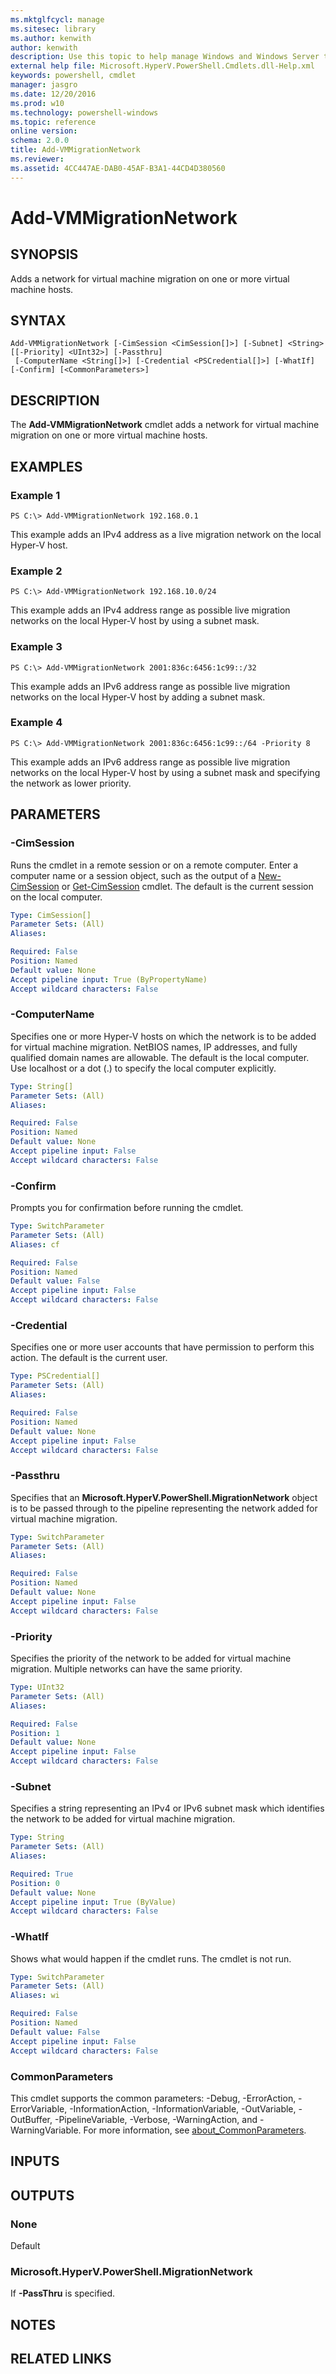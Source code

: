 ```yaml
---
ms.mktglfcycl: manage
ms.sitesec: library
ms.author: kenwith
author: kenwith
description: Use this topic to help manage Windows and Windows Server technologies with Windows PowerShell.
external help file: Microsoft.HyperV.PowerShell.Cmdlets.dll-Help.xml
keywords: powershell, cmdlet
manager: jasgro
ms.date: 12/20/2016
ms.prod: w10
ms.technology: powershell-windows
ms.topic: reference
online version: 
schema: 2.0.0
title: Add-VMMigrationNetwork
ms.reviewer:
ms.assetid: 4CC447AE-DAB0-45AF-B3A1-44CD4D380560
---
```


# Add-VMMigrationNetwork

## SYNOPSIS
Adds a network for virtual machine migration on one or more virtual machine hosts.

## SYNTAX

```
Add-VMMigrationNetwork [-CimSession <CimSession[]>] [-Subnet] <String> [[-Priority] <UInt32>] [-Passthru]
 [-ComputerName <String[]>] [-Credential <PSCredential[]>] [-WhatIf] [-Confirm] [<CommonParameters>]
```

## DESCRIPTION
The **Add-VMMigrationNetwork** cmdlet adds a network for virtual machine migration on one or more virtual machine hosts.

## EXAMPLES

### Example 1
```
PS C:\> Add-VMMigrationNetwork 192.168.0.1
```

This example adds an IPv4 address as a live migration network on the local Hyper-V host.

### Example 2
```
PS C:\> Add-VMMigrationNetwork 192.168.10.0/24
```

This example adds an IPv4 address range as possible live migration networks on the local Hyper-V host by using a subnet mask.

### Example 3
```
PS C:\> Add-VMMigrationNetwork 2001:836c:6456:1c99::/32
```

This example adds an IPv6 address range as possible live migration networks on the local Hyper-V host by adding a subnet mask.

### Example 4
```
PS C:\> Add-VMMigrationNetwork 2001:836c:6456:1c99::/64 -Priority 8
```

This example adds an IPv6 address range as possible live migration networks on the local Hyper-V host by using a subnet mask and specifying the network as lower priority.

## PARAMETERS

### -CimSession
Runs the cmdlet in a remote session or on a remote computer.
Enter a computer name or a session object, such as the output of a [New-CimSession](http://go.microsoft.com/fwlink/p/?LinkId=227967) or [Get-CimSession](http://go.microsoft.com/fwlink/p/?LinkId=227966) cmdlet.
The default is the current session on the local computer.

```yaml
Type: CimSession[]
Parameter Sets: (All)
Aliases: 

Required: False
Position: Named
Default value: None
Accept pipeline input: True (ByPropertyName)
Accept wildcard characters: False
```

### -ComputerName
Specifies one or more Hyper-V hosts on which the network is to be added for virtual machine migration.
NetBIOS names, IP addresses, and fully qualified domain names are allowable.
The default is the local computer.
Use localhost or a dot (.) to specify the local computer explicitly.

```yaml
Type: String[]
Parameter Sets: (All)
Aliases: 

Required: False
Position: Named
Default value: None
Accept pipeline input: False
Accept wildcard characters: False
```

### -Confirm
Prompts you for confirmation before running the cmdlet.

```yaml
Type: SwitchParameter
Parameter Sets: (All)
Aliases: cf

Required: False
Position: Named
Default value: False
Accept pipeline input: False
Accept wildcard characters: False
```

### -Credential
Specifies one or more user accounts that have permission to perform this action.
The default is the current user.

```yaml
Type: PSCredential[]
Parameter Sets: (All)
Aliases: 

Required: False
Position: Named
Default value: None
Accept pipeline input: False
Accept wildcard characters: False
```

### -Passthru
Specifies that an **Microsoft.HyperV.PowerShell.MigrationNetwork** object is to be passed through to the pipeline representing the network added for virtual machine migration.

```yaml
Type: SwitchParameter
Parameter Sets: (All)
Aliases: 

Required: False
Position: Named
Default value: None
Accept pipeline input: False
Accept wildcard characters: False
```

### -Priority
Specifies the priority of the network to be added for virtual machine migration.
Multiple networks can have the same priority.

```yaml
Type: UInt32
Parameter Sets: (All)
Aliases: 

Required: False
Position: 1
Default value: None
Accept pipeline input: False
Accept wildcard characters: False
```

### -Subnet
Specifies a string representing an IPv4 or IPv6 subnet mask which identifies the network to be added for virtual machine migration.

```yaml
Type: String
Parameter Sets: (All)
Aliases: 

Required: True
Position: 0
Default value: None
Accept pipeline input: True (ByValue)
Accept wildcard characters: False
```

### -WhatIf
Shows what would happen if the cmdlet runs.
The cmdlet is not run.

```yaml
Type: SwitchParameter
Parameter Sets: (All)
Aliases: wi

Required: False
Position: Named
Default value: False
Accept pipeline input: False
Accept wildcard characters: False
```

### CommonParameters
This cmdlet supports the common parameters: -Debug, -ErrorAction, -ErrorVariable, -InformationAction, -InformationVariable, -OutVariable, -OutBuffer, -PipelineVariable, -Verbose, -WarningAction, and -WarningVariable. For more information, see [about_CommonParameters](http://go.microsoft.com/fwlink/?LinkID=113216).

## INPUTS

## OUTPUTS

### None
Default

### Microsoft.HyperV.PowerShell.MigrationNetwork
If **-PassThru** is specified.

## NOTES

## RELATED LINKS

